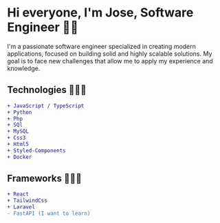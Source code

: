 # Hi everyone, I'm Jose, Software Engineer 👋🏼

I'm a passionate software engineer specialized in creating modern applications, focused on building solid and highly scalable solutions. My goal is to face new challenges that allow me to apply my experience and knowledge.

## Technologies 👨🏽‍💻
```diff
+ JavaScript / TypeScript
+ Python
+ Php
+ SQl
+ MySQL
+ Css3
+ Html5
+ Styled-Components
+ Docker
```
## Frameworks 👷🏻‍♂️
```diff
+ React
+ TailwindCss
+ Laravel
- FastAPI (I want to learn)
```
